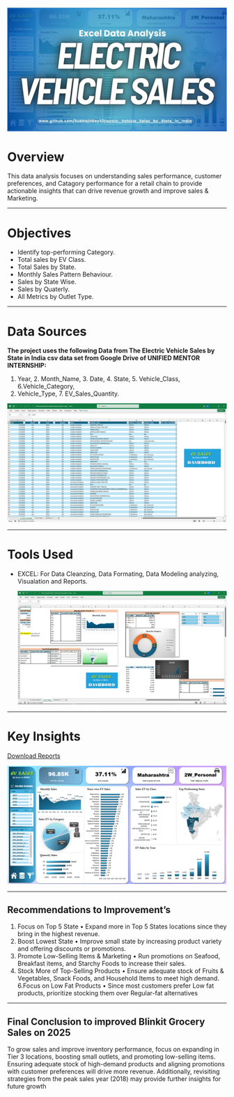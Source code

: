![Updated Photo](https://github.com/SubhajitDey2/Electric_Vehicle_Sales_by_State_in_India/blob/main/evsales.jpg)
# Overview
This data analysis focuses on understanding sales performance, customer preferences, and Catagory performance for a retail chain to provide actionable insights that can drive revenue growth and improve sales & Marketing.
__________________________________________________________________________________________________________________________________________________________________________________________

# Objectives
* Identify top-performing Category.
* Total sales by EV Class.
* Total Sales by State.
* Monthly Sales Pattern Behaviour.
* Sales by State Wise.
* Sales by Quaterly.
* All Metrics by Outlet Type.
___________________________________________________________________________________________________________________________________________________________________________________________

# Data Sources

**The project uses the following Data from The Electric Vehicle Sales by State in India csv data set from Google Drive of UNIFIED MENTOR INTERNSHIP:**
1. Year, 2. Month_Name, 3. Date, 4. State, 5. Vehicle_Class, 6.Vehicle_Category,
7. Vehicle_Type, 7. EV_Sales_Quantity.
    
![Updated Photo](https://github.com/SubhajitDey2/Electric_Vehicle_Sales_by_State_in_India/blob/main/Sorted_dataset.PNG)

___________________________________________________________________________________________________________________________________________________________________________________________



# Tools Used

* EXCEL: For Data Cleanzing, Data Formating, Data Modeling analyzing, Visualation and Reports.

  ![Updated Photo](https://github.com/SubhajitDey2/Electric_Vehicle_Sales_by_State_in_India/blob/main/pivot_tables.PNG)
__________________________________________________________________________________________________________________________________________________________________________________________

# Key Insights

[Download Reports](https://github.com/SubhajitDey2/Electric_Vehicle_Sales_by_State_in_India/blob/main/Final%20Report%20%26%20Buisness%20Insights.docx)

![Updated Photo](https://github.com/SubhajitDey2/Electric_Vehicle_Sales_by_State_in_India/blob/main/dashbord.PNG)
__________________________________________________________________________________________________________________________________________________________________________________________________


## Recommendations to Improvement’s

1. Focus on Top 5 State
• Expand more in Top 5 States locations since they bring in the highest revenue.
2. Boost Lowest State
• Improve small state by increasing product variety and offering discounts or promotions.
3. Promote Low-Selling Items & Marketing
• Run promotions on Seafood, Breakfast items, and Starchy Foods to increase their sales.
4. Stock More of Top-Selling Products
• Ensure adequate stock of Fruits & Vegetables, Snack Foods, and Household Items to meet high 
demand.
6.Focus on Low Fat Products 
• Since most customers prefer Low fat products, prioritize stocking them over Regular-fat 
alternatives


__________________________________________________________________________________________________________________________________________
## Final Conclusion to improved Blinkit Grocery Sales on 2025

To grow sales and improve inventory performance, focus on expanding in Tier 3 locations, boosting 
small outlets, and promoting low-selling items. Ensuring adequate stock of high-demand products 
and aligning promotions with customer preferences will drive more revenue. Additionally, revisiting 
strategies from the peak sales year (2018) may provide further insights for future growth



